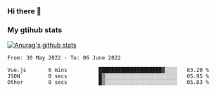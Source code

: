 ### Hi there 👋

### My gtihub stats

[![Anurag's github stats](https://github-readme-stats.vercel.app/api?username=gaozhidong)](https://github.com/gaozhidong/github-readme-stats)

<!--START_SECTION:waka-->

```text
From: 30 May 2022 - To: 06 June 2022

Vue.js       6 mins          ████████████████████▓░░░░   83.20 %
JSON         0 secs          █▒░░░░░░░░░░░░░░░░░░░░░░░   05.95 %
Other        0 secs          █▒░░░░░░░░░░░░░░░░░░░░░░░   05.83 %
```

<!--END_SECTION:waka-->